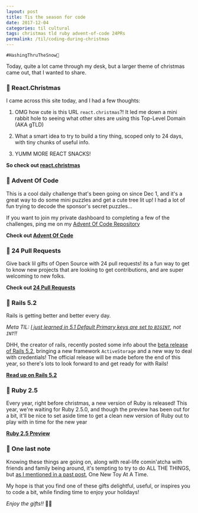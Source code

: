 ```yaml
---
layout: post
title: Tis the season for code
date: 2017-12-04
categories: til cultural
tags: christmas tld ruby advent-of-code 24PRs
permalink: /til/coding-during-christmas
---
```


`#HashingThruTheSnow🎄`

Today, quite a lot came through my desk, but a larger theme of christmas came out, that I wanted to share.

### 🎁 React.Christmas
I came across this site today, and I had a few thoughts:

1. OMG how cute is this URL `react.christmas`?! It led me down a mini rabbit hole to seeing what other sites are using this Top-Level Domain (AKA gTLD)

2. What a smart idea to try to build a tiny thing, scoped only to 24 days, with tiny chunks of useful info.

3. YUMM MORE REACT SNACKS!

**So check out [react.christmas](https://react.christmas)**

### 🎁 Advent Of Code
This is a cool daily challenge that's been going on since Dec 1, and it's a great way to do some mini puzzles and get a cute tree lit up! I had a lot of fun trying to decode the sponsor's secret puzzles...

If you want to join my private dashboard to completing a few of the challenges, ping me on my [Advent Of Code Repository](https://github.com/KaraAJC/advent_of_code_2017)

**Check out [Advent Of Code](http://adventofcode.com/)**

### 🎁 24 Pull Requests
Give back lil gifts of Open Source with 24 pull requests! its a fun way to get to know new projects that are looking to get contributions, and are super welcoming to new folks.

**Check out [24 Pull Requests](https://24pullrequests.com/)**

### 🎁 Rails 5.2
Rails is getting better and better every day.

_Meta TIL: [I just learned in 5.1 Default Primary keys are set to `BIGINT`](http://www.mccartie.com/2016/12/05/rails-5.1.html), not `INT`!!_

DHH, the creator of rails, recently posted some info about the [beta release of Rails 5.2](http://weblog.rubyonrails.org/2017/11/27/Rails-5-2-Active-Storage-Redis-Cache-Store-HTTP2-Early-Hints-Credentials/), bringing a new framework `ActiveStorage` and a new way to deal with credentials! The official release will be made before the end of this year, so there's lots to look forward to and get ready for with Rails!

**[Read up on Rails 5.2](http://weblog.rubyonrails.org/2017/11/27/Rails-5-2-Active-Storage-Redis-Cache-Store-HTTP2-Early-Hints-Credentials/)**

### 🎁 Ruby 2.5
Every year, right before christmas, a new version of Ruby is released! This year, we're waiting for Ruby 2.5.0, and though the preview has been out for a bit, it'll be nice to set aside time to get a clean new version of Ruby out to play with in time for the new year

**[Ruby 2.5 Preview](https://www.ruby-lang.org/en/news/2017/10/10/ruby-2-5-0-preview1-released/)**

### 🎅 One last note
Knowing these things are going on, along with real-life comin'atcha with friends and family being around, it's tempting to try to do ALL THE THINGS, but [as I mentioned in a past post](https://kara.codes/til/codenewbie-thought-nuggets), One New Toy At A Time.

My hope is that you find one of these gifts delightful, useful, or inspires you to code a bit, while finding time to enjoy your holidays!

_Enjoy the gifts!!_ 🎁🎁